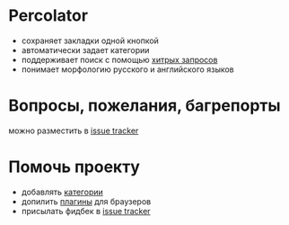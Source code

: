 # Percolator

* сохраняет закладки одной кнопкой
* автоматически задает категории
* поддерживает поиск с помощью [хитрых запросов](http://www.elasticsearch.org/guide/en/elasticsearch/reference/current/query-dsl-simple-query-string-query.html#_simple_query_string_syntax)
* понимает морфологию русского и английского языков


# Вопросы, пожелания, багрепорты

можно разместить в [issue tracker][issues]

# Помочь проекту

* добавлять [категории](https://github.com/percolator-io/categories)
* допилить [плагины](https://github.com/percolator-io/chrome-extension) для браузеров
* присылать фидбек в [issue tracker][issues]

[issues]: https://github.com/percolator-io/percolator/issues
